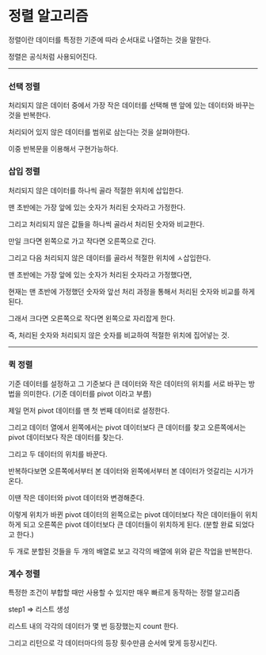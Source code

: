 # 정렬 알고리즘



정렬이란 데이터를 특정한 기준에 따라 순서대로 나열하는 것을 말한다.

정렬은 공식처럼 사용되어진다.



<hr>

### 선택 정렬



처리되지 않은 데이터 중에서 가장 작은 데이터를 선택해 맨 앞에 있는 데이터와 바꾸는 것을 반복한다.



처리되어 있지 않은 데이터를 범위로 삼는다는 것을 살펴야한다.



이중 반복문을 이용해서  구현가능하다.



### 삽입 정렬



처리되지 않은 데이터를 하나씩 골라 적절한 위치에 삽입한다.

맨 초반에는 가장 앞에 있는 숫자가 처리된 숫자라고 가정한다.

그리고 처리되지 않은 값들을 하나씩 골라서 처리된 숫자와 비교한다.

만일 크다면 왼쪽으로 가고 작다면 오른쪽으로 간다.



그리고 다음 처리되지 않은 데이터를 골라서 적절한 위치에 ㅅ삽입한다.

맨 초반에는 가장 앞에 있는 숫자가 처리된 숫자라고 가정했다면,

현재는 맨 초반에 가정했던 숫자와 앞선 처리 과정을 통해서 처리된 숫자와 비교를 하게 된다.

그래서 크다면 오른쪽으로 작다면 왼쪽으로 자리잡게 한다.



즉, 처리된 숫자와 처리되지 않은 숫자를 비교하여 적절한 위치에 집어넣는 것.



<hr>

### 퀵 정렬



기준 데이터를 설정하고 그 기준보다 큰 데이터와 작은 데이터의 위치를 서로 바꾸는 방법을 의미한다. (기준 데이터를 pivot 이라고 부름)



제일 먼저 pivot 데이터를 맨 첫 번째 데이터로 설정한다.

그리고 데이터 열에서 왼쪽에서는 pivot 데이터보다 큰 데이터를 찾고  오른쪽에서는 pivot 데이터보다 작은 데이터를 찾는다.

그리고 두 데이터의 위치를 바꾼다.

반복하다보면 오른쪽에서부터 본 데이터와 왼쪽에서부터 본 데이터가 엇갈리는 시가가 온다.

이땐 작은 데이터와 pivot 데이터와 변경해준다.

이렇게 위치가 바뀐 pivot 데이터의 왼쪽으로는 pivot 데이터보다 작은 데이터들이 위치하게 되고 오른쪽은 pivot 데이터보다 큰 데이터들이 위치하게 된다. (분할 완료 되었다고 한다.)



두 개로 분할된 것들을 두 개의 배열로 보고 각각의 배열에 위와 같은 작업을 반복한다.



### 계수 정렬



특정한 조건이 부합할 때만 사용할 수 있지만 매우 빠르게 동작하는 정렬 알고리즘 



step1 => 리스트 생성



리스트 내의 각각의 데이터가 몇 번 등장했는지 count 한다.

그리고 리턴으로 각 데이터마다의 등장 횟수만큼 순서에 맞게 등장시킨다.









